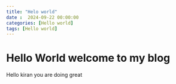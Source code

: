 ```yaml
---
title: "Helo world"
date :  2024-09-22 00:00:00 
categories: [Hello world]
tags: [Hello world]
---
```


# Hello World welcome to my blog

Hello kiran you are doing great